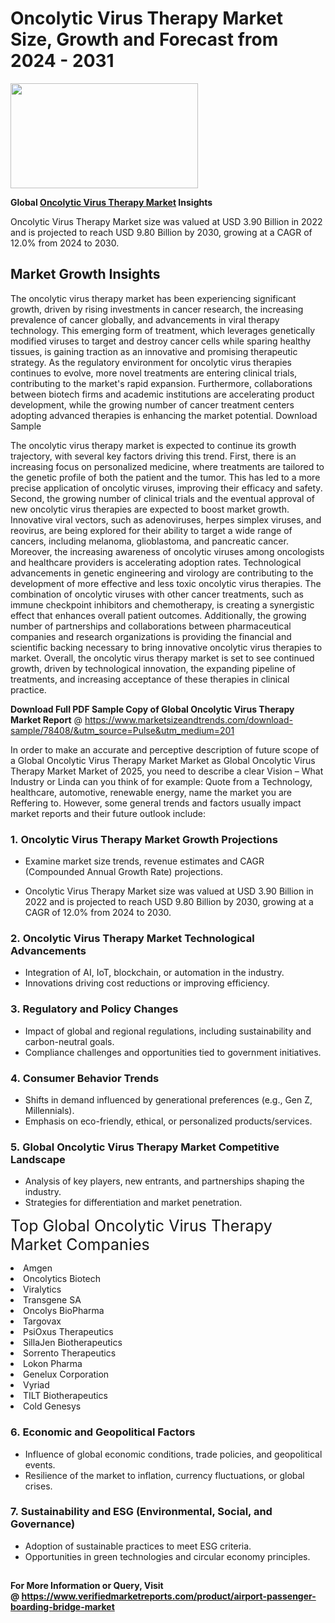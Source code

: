 <H1>Oncolytic Virus Therapy Market Size, Growth and Forecast from 2024 - 2031</H1><img class="aligncenter size-medium wp-image-584254" src="https://thirdeyenews.in/wp-content/uploads/2024/09/Global-Market-Research-300x168.jpeg" alt="" width="300" height="168" /><p><strong>Global&nbsp;<a href="https://www.marketsizeandtrends.com/download-sample/78408/&amp;utm_source=Pulse&amp;utm_medium=201">Oncolytic Virus Therapy Market</a> Insights</strong></p><p>Oncolytic Virus Therapy Market size was valued at USD 3.90 Billion in 2022 and is projected to reach USD 9.80 Billion by 2030, growing at a CAGR of 12.0% from 2024 to 2030.</p><p><h2>Market Growth Insights</h2> <p>The oncolytic virus therapy market has been experiencing significant growth, driven by rising investments in cancer research, the increasing prevalence of cancer globally, and advancements in viral therapy technology. This emerging form of treatment, which leverages genetically modified viruses to target and destroy cancer cells while sparing healthy tissues, is gaining traction as an innovative and promising therapeutic strategy. As the regulatory environment for oncolytic virus therapies continues to evolve, more novel treatments are entering clinical trials, contributing to the market's rapid expansion. Furthermore, collaborations between biotech firms and academic institutions are accelerating product development, while the growing number of cancer treatment centers adopting advanced therapies is enhancing the market potential. Download Sample </p> <p>The oncolytic virus therapy market is expected to continue its growth trajectory, with several key factors driving this trend. First, there is an increasing focus on personalized medicine, where treatments are tailored to the genetic profile of both the patient and the tumor. This has led to a more precise application of oncolytic viruses, improving their efficacy and safety. Second, the growing number of clinical trials and the eventual approval of new oncolytic virus therapies are expected to boost market growth. Innovative viral vectors, such as adenoviruses, herpes simplex viruses, and reovirus, are being explored for their ability to target a wide range of cancers, including melanoma, glioblastoma, and pancreatic cancer. Moreover, the increasing awareness of oncolytic viruses among oncologists and healthcare providers is accelerating adoption rates. Technological advancements in genetic engineering and virology are contributing to the development of more effective and less toxic oncolytic virus therapies. The combination of oncolytic viruses with other cancer treatments, such as immune checkpoint inhibitors and chemotherapy, is creating a synergistic effect that enhances overall patient outcomes. Additionally, the growing number of partnerships and collaborations between pharmaceutical companies and research organizations is providing the financial and scientific backing necessary to bring innovative oncolytic virus therapies to market. Overall, the oncolytic virus therapy market is set to see continued growth, driven by technological innovation, the expanding pipeline of treatments, and increasing acceptance of these therapies in clinical practice. </p><p><span class=""><strong>Download Full PDF Sample Copy of Global Oncolytic Virus Therapy Market Report</strong> @ <a href="https://www.marketsizeandtrends.com/download-sample/78408/&amp;utm_source=Pulse&amp;utm_medium=201" target="_blank">https://www.marketsizeandtrends.com/download-sample/78408/&amp;utm_source=Pulse&amp;utm_medium=201</a></span></p><p>In order to make an accurate and perceptive description of future scope of a Global&nbsp;Oncolytic Virus Therapy Market Market as Global&nbsp;Oncolytic Virus Therapy Market Market of 2025, you need to describe a clear Vision &ndash; What Industry or Linda can you think of for example: Quote from a Technology, healthcare, automotive, renewable energy, name the market you are Reffering to. However, some general trends and factors usually impact market reports and their future outlook include:</p><h3>1.&nbsp;<strong>Oncolytic Virus Therapy Market Growth Projections</strong></h3><ul><li>Examine market size trends, revenue estimates and CAGR (Compounded Annual Growth Rate) projections.</li><li><p>Oncolytic Virus Therapy Market size was valued at USD 3.90 Billion in 2022 and is projected to reach USD 9.80 Billion by 2030, growing at a CAGR of 12.0% from 2024 to 2030.</p></li></ul><h3>2.&nbsp;<strong>Oncolytic Virus Therapy Market Technological Advancements</strong></h3><ul><li>Integration of AI, IoT, blockchain, or automation in the industry.</li><li>Innovations driving cost reductions or improving efficiency.</li></ul><h3>3.&nbsp;<strong>Regulatory and Policy Changes</strong></h3><ul><li>Impact of global and regional regulations, including sustainability and carbon-neutral goals.</li><li>Compliance challenges and opportunities tied to government initiatives.</li></ul><h3>4.&nbsp;<strong>Consumer Behavior Trends</strong></h3><ul><li>Shifts in demand influenced by generational preferences (e.g., Gen Z, Millennials).</li><li>Emphasis on eco-friendly, ethical, or personalized products/services.</li></ul><h3>5.&nbsp;<strong>Global Oncolytic Virus Therapy Market Competitive Landscape</strong></h3><ul><li>Analysis of key players, new entrants, and partnerships shaping the industry.</li><li>Strategies for differentiation and market penetration.</li></ul><p data-pm-slice="1 1 []"><span style="color: inherit; font-family: inherit; font-size: 25px;">Top Global Oncolytic Virus Therapy Market Companies</span></p><div class="" data-test-id=""><p><li>Amgen</li><li> Oncolytics Biotech</li><li> Viralytics</li><li> Transgene SA</li><li> Oncolys BioPharma</li><li> Targovax</li><li> PsiOxus Therapeutics</li><li> SillaJen Biotherapeutics</li><li> Sorrento Therapeutics</li><li> Lokon Pharma</li><li> Genelux Corporation</li><li> Vyriad</li><li> TILT Biotherapeutics</li><li> Cold Genesys</li></p></div><h3>6.&nbsp;<strong>Economic and Geopolitical Factors</strong></h3><ul><li>Influence of global economic conditions, trade policies, and geopolitical events.</li><li>Resilience of the market to inflation, currency fluctuations, or global crises.</li></ul><h3>7.&nbsp;<strong>Sustainability and ESG (Environmental, Social, and Governance)</strong></h3><ul><li>Adoption of sustainable practices to meet ESG criteria.</li><li>Opportunities in green technologies and circular economy principles.</li></ul><h2><strong style="font-size: 14px;">For More Information or Query, Visit @&nbsp;</strong><a style="background-color: #ffffff; font-size: 14px;" href="https://www.marketsizeandtrends.com/report/oncolytic-virus-therapy-market/" target="_blank">https://www.verifiedmarketreports.com/product/airport-passenger-boarding-bridge-market</a></h2>

